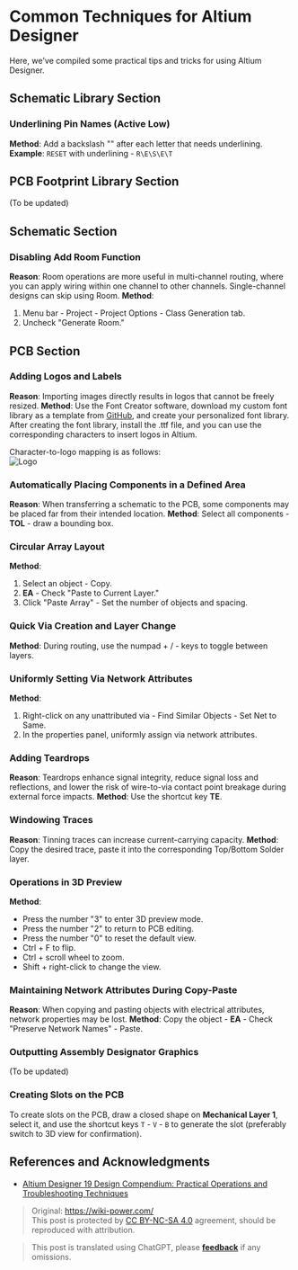 # Common Techniques for Altium Designer

Here, we've compiled some practical tips and tricks for using Altium Designer.

## Schematic Library Section

### Underlining Pin Names (Active Low)

**Method**: Add a backslash "\" after each letter that needs underlining.  
**Example**: `RESET` with underlining - `R\E\S\E\T`

## PCB Footprint Library Section

(To be updated)

## Schematic Section

### Disabling Add Room Function

**Reason**: Room operations are more useful in multi-channel routing, where you can apply wiring within one channel to other channels. Single-channel designs can skip using Room.
**Method**:

1. Menu bar - Project - Project Options - Class Generation tab.
2. Uncheck "Generate Room."

## PCB Section

### Adding Logos and Labels

**Reason**: Importing images directly results in logos that cannot be freely resized.
**Method**: Use the Font Creator software, download my custom font library as a template from [GitHub](https://github.com/linyuxuanlin/Modularity_of_Functional_Circuit/tree/master/%E4%B8%93%E7%94%A8%E5%AD%97%E4%BD%93), and create your personalized font library. After creating the font library, install the .ttf file, and you can use the corresponding characters to insert logos in Altium.

Character-to-logo mapping is as follows:  
![Logo](https://img.wiki-power.com/d/wiki-media/img/20200207200606.png)

### Automatically Placing Components in a Defined Area

**Reason**: When transferring a schematic to the PCB, some components may be placed far from their intended location.
**Method**: Select all components - **TOL** - draw a bounding box.

### Circular Array Layout

**Method**:

1. Select an object - Copy.
2. **EA** - Check "Paste to Current Layer."
3. Click "Paste Array" - Set the number of objects and spacing.

### Quick Via Creation and Layer Change

**Method**: During routing, use the numpad + / - keys to toggle between layers.

### Uniformly Setting Via Network Attributes

**Method**:

1. Right-click on any unattributed via - Find Similar Objects - Set Net to Same.
2. In the properties panel, uniformly assign via network attributes.

### Adding Teardrops

**Reason**: Teardrops enhance signal integrity, reduce signal loss and reflections, and lower the risk of wire-to-via contact point breakage during external force impacts.
**Method**: Use the shortcut key **TE**.

### Windowing Traces

**Reason**: Tinning traces can increase current-carrying capacity.
**Method**: Copy the desired trace, paste it into the corresponding Top/Bottom Solder layer.

### Operations in 3D Preview

**Method**:

- Press the number "3" to enter 3D preview mode.
- Press the number "2" to return to PCB editing.
- Press the number "0" to reset the default view.
- Ctrl + F to flip.
- Ctrl + scroll wheel to zoom.
- Shift + right-click to change the view.

### Maintaining Network Attributes During Copy-Paste

**Reason**: When copying and pasting objects with electrical attributes, network properties may be lost.
**Method**: Copy the object - **EA** - Check "Preserve Network Names" - Paste.

### Outputting Assembly Designator Graphics

(To be updated)

### Creating Slots on the PCB

To create slots on the PCB, draw a closed shape on **Mechanical Layer 1**, select it, and use the shortcut keys `T` - `V` - `B` to generate the slot (preferably switch to 3D view for confirmation).

## References and Acknowledgments

- [Altium Designer 19 Design Compendium: Practical Operations and Troubleshooting Techniques](https://item.jd.com/12756518.html)

> Original: <https://wiki-power.com/>  
> This post is protected by [CC BY-NC-SA 4.0](https://creativecommons.org/licenses/by/4.0/deed.en) agreement, should be reproduced with attribution.

> This post is translated using ChatGPT, please [**feedback**](https://github.com/linyuxuanlin/Wiki_MkDocs/issues/new) if any omissions.